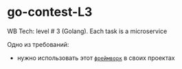 # go-contest-L3
WB Tech: level # 3 (Golang). Each task is a microservice

Одно из требований:
 - нужно использовать этот  [`фреймворк`](https://github.com/wb-go/wbf) в своих проектах